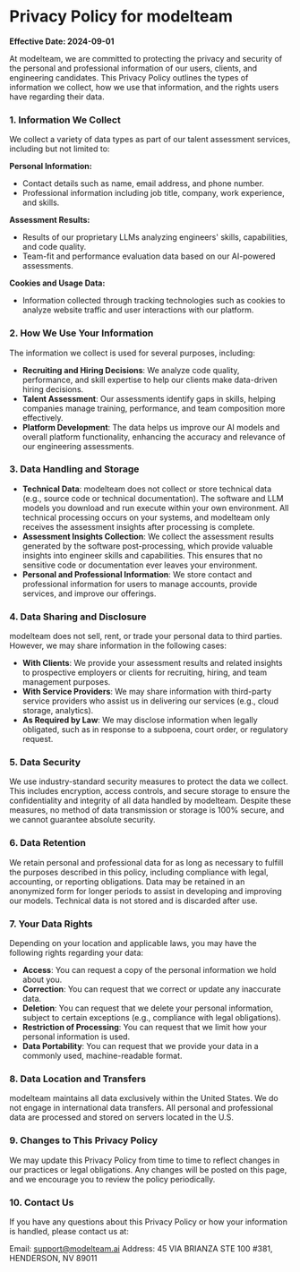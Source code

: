 # Privacy Policy for modelteam

**Effective Date: 2024-09-01**

At modelteam, we are committed to protecting the privacy and security of the personal and professional information of our users, clients, and engineering candidates. This Privacy Policy outlines the types of information we collect, how we use that information, and the rights users have regarding their data.

### 1. Information We Collect
We collect a variety of data types as part of our talent assessment services, including but not limited to:

**Personal Information:**

* Contact details such as name, email address, and phone number.
* Professional information including job title, company, work experience, and skills.

**Assessment Results:**

* Results of our proprietary LLMs analyzing engineers' skills, capabilities, and code quality.
* Team-fit and performance evaluation data based on our AI-powered assessments.

**Cookies and Usage Data:**

* Information collected through tracking technologies such as cookies to analyze website traffic and user interactions with our platform.

### 2. How We Use Your Information
The information we collect is used for several purposes, including:

* **Recruiting and Hiring Decisions**: We analyze code quality, performance, and skill expertise to help our clients make data-driven hiring decisions.
* **Talent Assessment**: Our assessments identify gaps in skills, helping companies manage training, performance, and team composition more effectively.
* **Platform Development**: The data helps us improve our AI models and overall platform functionality, enhancing the accuracy and relevance of our engineering assessments.

### 3. Data Handling and Storage
* **Technical Data**: modelteam does not collect or store technical data (e.g., source code or technical documentation). The software and LLM models you download and run execute within your own environment. All technical processing occurs on your systems, and modelteam only receives the assessment insights after processing is complete.
* **Assessment Insights Collection**: We collect the assessment results generated by the software post-processing, which provide valuable insights into engineer skills and capabilities. This ensures that no sensitive code or documentation ever leaves your environment.
* **Personal and Professional Information**: We store contact and professional information for users to manage accounts, provide services, and improve our offerings.

### 4. Data Sharing and Disclosure
modelteam does not sell, rent, or trade your personal data to third parties. However, we may share information in the following cases:

* **With Clients**: We provide your assessment results and related insights to prospective employers or clients for recruiting, hiring, and team management purposes.
* **With Service Providers**: We may share information with third-party service providers who assist us in delivering our services (e.g., cloud storage, analytics).
* **As Required by Law**: We may disclose information when legally obligated, such as in response to a subpoena, court order, or regulatory request.


### 5. Data Security
We use industry-standard security measures to protect the data we collect. This includes encryption, access controls, and secure storage to ensure the confidentiality and integrity of all data handled by modelteam. Despite these measures, no method of data transmission or storage is 100% secure, and we cannot guarantee absolute security.


### 6. Data Retention
We retain personal and professional data for as long as necessary to fulfill the purposes described in this policy, including compliance with legal, accounting, or reporting obligations. Data may be retained in an anonymized form for longer periods to assist in developing and improving our models. Technical data is not stored and is discarded after use.


### 7. Your Data Rights
Depending on your location and applicable laws, you may have the following rights regarding your data:

* **Access**: You can request a copy of the personal information we hold about you.
* **Correction**: You can request that we correct or update any inaccurate data.
* **Deletion**: You can request that we delete your personal information, subject to certain exceptions (e.g., compliance with legal obligations).
* **Restriction of Processing**: You can request that we limit how your personal information is used.
* **Data Portability**: You can request that we provide your data in a commonly used, machine-readable format.


### 8. Data Location and Transfers
modelteam maintains all data exclusively within the United States. We do not engage in international data transfers. All personal and professional data are processed and stored on servers located in the U.S.


### 9. Changes to This Privacy Policy
We may update this Privacy Policy from time to time to reflect changes in our practices or legal obligations. Any changes will be posted on this page, and we encourage you to review the policy periodically.


### 10. Contact Us
If you have any questions about this Privacy Policy or how your information is handled, please contact us at:

Email: support@modelteam.ai
Address: 45 VIA BRIANZA STE 100 #381, HENDERSON, NV 89011